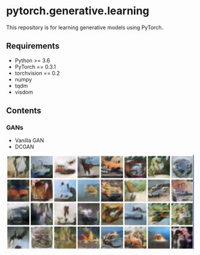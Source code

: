 # pytorch.generative.learning

This repository is for learning generative models using PyTorch.

## Requirements

* Python >= 3.6
* PyTorch ==  0.3.1
* torchvision == 0.2
* numpy
* tqdm
* visdom

## Contents

### GANs
* Vanilla GAN
* DCGAN

![](assets/saturate_dcgan.png)